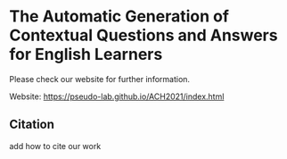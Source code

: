 # The Automatic Generation of Contextual Questions and Answers for English Learners

Please check our website for further information. 

Website: https://pseudo-lab.github.io/ACH2021/index.html

## Citation

add how to cite our work